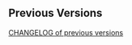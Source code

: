 ## Previous Versions

[CHANGELOG of previous versions](https://github.com/onomyprotocol/onomy-rebuild/blob/main/CHANGELOG.md)